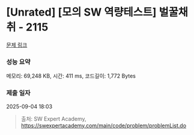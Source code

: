 # [Unrated] [모의 SW 역량테스트] 벌꿀채취 - 2115 

[문제 링크](https://swexpertacademy.com/main/code/problem/problemDetail.do?contestProbId=AV5V4A46AdIDFAWu) 

### 성능 요약

메모리: 69,248 KB, 시간: 411 ms, 코드길이: 1,772 Bytes

### 제출 일자

2025-09-04 18:03



> 출처: SW Expert Academy, https://swexpertacademy.com/main/code/problem/problemList.do
